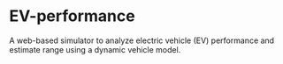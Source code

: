 # EV-performance
A web-based simulator to analyze electric vehicle (EV) performance and estimate range using a dynamic vehicle model.
